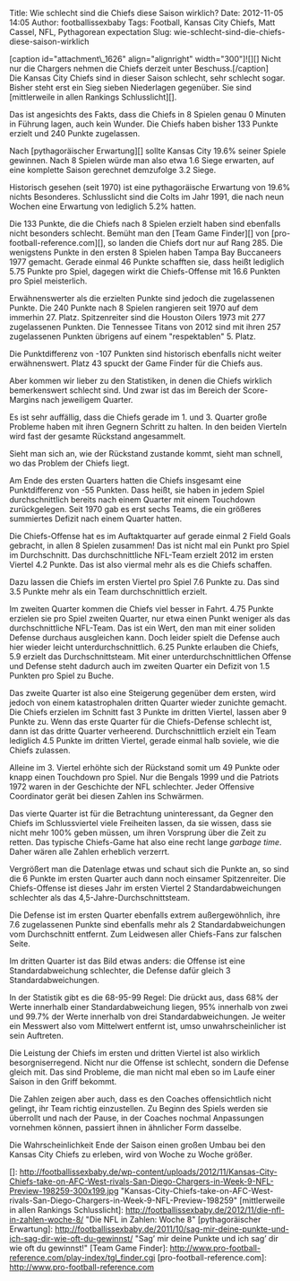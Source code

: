 Title: Wie schlecht sind die Chiefs diese Saison wirklich?
Date: 2012-11-05 14:05
Author: footballissexbaby
Tags: Football, Kansas City Chiefs, Matt Cassel, NFL, Pythagorean expectation
Slug: wie-schlecht-sind-die-chiefs-diese-saison-wirklich

<div>
[caption id="attachment\_1626" align="alignright" width="300"]![][]
Nicht nur die Chargers nehmen die Chiefs derzeit unter
Beschuss.[/caption]

</div>
Die Kansas City Chiefs sind in dieser Saison schlecht, sehr schlecht
sogar. Bisher steht erst ein Sieg sieben Niederlagen gegenüber. Sie sind
[mittlerweile in allen Rankings Schlusslicht][].

Das ist angesichts des Fakts, dass die Chiefs in 8 Spielen genau 0
Minuten in Führung lagen, auch kein Wunder. Die Chiefs haben bisher 133
Punkte erzielt und 240 Punkte zugelassen.

Nach [pythagoräischer Erwartung][] sollte Kansas City 19.6% seiner
Spiele gewinnen. Nach 8 Spielen würde man also etwa 1.6 Siege erwarten,
auf eine komplette Saison gerechnet demzufolge 3.2 Siege.

Historisch gesehen (seit 1970) ist eine pythagoräische Erwartung von
19.6% nichts Besonderes. Schlusslicht sind die Colts im Jahr 1991, die
nach neun Wochen eine Erwartung von lediglich 5.2% hatten.

Die 133 Punkte, die die Chiefs nach 8 Spielen erzielt haben sind
ebenfalls nicht besonders schlecht. Bemüht man den [Team Game Finder][]
von [pro-football-reference.com][], so landen die Chiefs dort nur auf
Rang 285. Die wenigstens Punkte in den ersten 8 Spielen haben Tampa Bay
Buccaneers 1977 gemacht. Gerade einmal 46 Punkte schafften sie, dass
heißt lediglich 5.75 Punkte pro Spiel, dagegen wirkt die Chiefs-Offense
mit 16.6 Punkten pro Spiel meisterlich.

Erwähnenswerter als die erzielten Punkte sind jedoch die zugelassenen
Punkte. Die 240 Punkte nach 8 Spielen rangieren seit 1970 auf dem
immerhin 27. Platz. Spitzenreiter sind die Houston Oilers 1973 mit 277
zugelassenen Punkten. Die Tennessee Titans von 2012 sind mit ihren 257
zugelassenen Punkten übrigens auf einem "respektablen" 5. Platz.

Die Punktdifferenz von -107 Punkten sind historisch ebenfalls nicht
weiter erwähnenswert. Platz 43 spuckt der Game Finder für die Chiefs
aus.

Aber kommen wir lieber zu den Statistiken, in denen die Chiefs wirklich
bemerkenswert schlecht sind. Und zwar ist das im Bereich der
Score-Margins nach jeweiligem Quarter.

Es ist sehr auffällig, dass die Chiefs gerade im 1. und 3. Quarter große
Probleme haben mit ihren Gegnern Schritt zu halten. In den beiden
Vierteln wird fast der gesamte Rückstand angesammelt.

Sieht man sich an, wie der Rückstand zustande kommt, sieht man schnell,
wo das Problem der Chiefs liegt.

Am Ende des ersten Quarters hatten die Chiefs insgesamt eine
Punktdifferenz von -55 Punkten. Dass heißt, sie haben in jedem Spiel
durchschnittlich bereits nach einem Quarter mit einem Touchdown
zurückgelegen. Seit 1970 gab es erst sechs Teams, die ein größeres
summiertes Defizit nach einem Quarter hatten.

Die Chiefs-Offense hat es im Auftaktquarter auf gerade einmal 2 Field
Goals gebracht, in allen 8 Spielen zusammen! Das ist nicht mal ein Punkt
pro Spiel im Durchschnitt. Das durchschnittliche NFL-Team erzielt 2012
im ersten Viertel 4.2 Punkte. Das ist also viermal mehr als es die
Chiefs schaffen.

Dazu lassen die Chiefs im ersten Viertel pro Spiel 7.6 Punkte zu. Das
sind 3.5 Punkte mehr als ein Team durchschnittlich erzielt.

Im zweiten Quarter kommen die Chiefs viel besser in Fahrt. 4.75 Punkte
erzielen sie pro Spiel zweiten Quarter, nur etwa einen Punkt weniger als
das durchschnittliche NFL-Team. Das ist ein Wert, den man mit einer
soliden Defense durchaus ausgleichen kann. Doch leider spielt die
Defense auch hier wieder leicht unterdurchschnittlich. 6.25 Punkte
erlauben die Chiefs, 5.9 erzielt das Durchschnittsteam. Mit einer
unterdurchschnittlichen Offense und Defense steht dadurch auch im
zweiten Quarter ein Defizit von 1.5 Punkten pro Spiel zu Buche.

Das zweite Quarter ist also eine Steigerung gegenüber dem ersten, wird
jedoch von einem katastrophalen dritten Quarter wieder zunichte gemacht.
Die Chiefs erzielen im Schnitt fast 3 Punkte im dritten Viertel, lassen
aber 9 Punkte zu. Wenn das erste Quarter für die Chiefs-Defense schlecht
ist, dann ist das dritte Quarter verheerend. Durchschnittlich erzielt
ein Team lediglich 4.5 Punkte im dritten Viertel, gerade einmal halb
soviele, wie die Chiefs zulassen.

Alleine im 3. Viertel erhöhte sich der Rückstand somit um 49 Punkte oder
knapp einen Touchdown pro Spiel. Nur die Bengals 1999 und die Patriots
1972 waren in der Geschichte der NFL schlechter. Jeder Offensive
Coordinator gerät bei diesen Zahlen ins Schwärmen.

Das vierte Quarter ist für die Betrachtung uninteressant, da Gegner den
Chiefs im Schlussviertel viele Freiheiten lassen, da sie wissen, dass
sie nicht mehr 100% geben müssen, um ihren Vorsprung über die Zeit zu
retten. Das typische Chiefs-Game hat also eine recht lange *garbage
time*. Daher wären alle Zahlen erheblich verzerrt.

Vergrößert man die Datenlage etwas und schaut sich die Punkte an, so
sind die 6 Punkte im ersten Quarter auch dann noch einsamer
Spitzenreiter. Die Chiefs-Offense ist dieses Jahr im ersten Viertel 2
Standardabweichungen schlechter als das 4,5-Jahre-Durchschnittsteam.

Die Defense ist im ersten Quarter ebenfalls extrem außergewöhnlich, ihre
7.6 zugelassenen Punkte sind ebenfalls mehr als 2 Standardabweichungen
vom Durchschnitt entfernt. Zum Leidwesen aller Chiefs-Fans zur falschen
Seite.

Im dritten Quarter ist das Bild etwas anders: die Offense ist eine
Standardabweichung schlechter, die Defense dafür gleich 3
Standardabweichungen.

In der Statistik gibt es die 68-95-99 Regel: Die drückt aus, dass 68%
der Werte innerhalb einer Standardabweichung liegen, 95% innerhalb von
zwei und 99.7% der Werte innerhalb von drei Standardabweichungen. Je
weiter ein Messwert also vom Mittelwert entfernt ist, umso
unwahrscheinlicher ist sein Auftreten.

Die Leistung der Chiefs im ersten und dritten Viertel ist also wirklich
besorgniserregend. Nicht nur die Offense ist schlecht, sondern die
Defense gleich mit. Das sind Probleme, die man nicht mal eben so im
Laufe einer Saison in den Griff bekommt.

Die Zahlen zeigen aber auch, dass es den Coaches offensichtlich nicht
gelingt, ihr Team richtig einzustellen. Zu Beginn des Spiels werden sie
überrollt und nach der Pause, in der Coaches nochmal Anpassungen
vornehmen können, passiert ihnen in ähnlicher Form dasselbe.

Die Wahrscheinlichkeit Ende der Saison einen großen Umbau bei den Kansas
City Chiefs zu erleben, wird von Woche zu Woche größer.

  []: http://footballissexbaby.de/wp-content/uploads/2012/11/Kansas-City-Chiefs-take-on-AFC-West-rivals-San-Diego-Chargers-in-Week-9-NFL-Preview-198259-300x199.jpg
    "Kansas-City-Chiefs-take-on-AFC-West-rivals-San-Diego-Chargers-in-Week-9-NFL-Preview-198259"
  [mittlerweile in allen Rankings Schlusslicht]: http://footballissexbaby.de/2012/11/die-nfl-in-zahlen-woche-8/
    "Die NFL in Zahlen: Woche 8"
  [pythagoräischer Erwartung]: http://footballissexbaby.de/2011/10/sag-mir-deine-punkte-und-ich-sag-dir-wie-oft-du-gewinnst/
    "Sag’ mir deine Punkte und ich sag’ dir wie oft du gewinnst!"
  [Team Game Finder]: http://www.pro-football-reference.com/play-index/tgl_finder.cgi
  [pro-football-reference.com]: http://www.pro-football-reference.com
